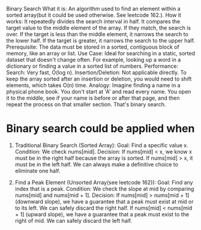 Binary Search
What it is: An algorithm used to find an element within a sorted array(but it could be used otherwise. See leetcode 162.).
How it works: It repeatedly divides the search interval in half. It compares the target value to the middle element of the array.
If they match, the search is over.
If the target is less than the middle element, it narrows the search to the lower half.
If the target is greater, it narrows the search to the upper half.
Prerequisite: The data must be stored in a sorted, contiguous block of memory, like an array or list.
Use Case: Ideal for searching in a static, sorted dataset that doesn't change often. For example, looking up a word in a dictionary or finding a value in a sorted list of numbers.
Performance:
Search: Very fast, O(log n).
Insertion/Deletion: Not applicable directly. To keep the array sorted after an insertion or deletion, you would need to shift elements, which takes O(n) time.
Analogy: Imagine finding a name in a physical phone book. You don't start at 'A' and read every name. You open it to the middle, see if your name is before or after that page, and then repeat the process on that smaller section. That's binary search.


# Binary search could be applied when
1. Traditional Binary Search (Sorted Array):
Goal: Find a specific value x.
Condition: We check nums[mid].
Decision: If nums[mid] < x, we know x must be in the right half because the array is sorted. If nums[mid] > x, it must be in the left half. We can always make a definitive choice to eliminate one half.

2. Find a Peak Element (Unsorted Array(see leetcode 162)):
Goal: Find any index that is a peak.
Condition: We check the slope at mid by comparing nums[mid] and nums[mid + 1].
Decision:
If nums[mid] > nums[mid + 1] (downward slope), we have a guarantee that a peak must exist at mid or to its left. We can safely discard the right half.
If nums[mid] < nums[mid + 1] (upward slope), we have a guarantee that a peak must exist to the right of mid. We can safely discard the left half.
